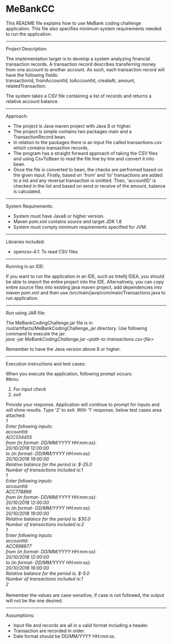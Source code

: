 # MeBankCC

This README file explains how to use MeBank coding challenge application. This file also specifies minimum system requirements needed to run the application.

<hr>

Project Description:

The implementation target is to develop a system analyzing financial transaction records.
A transaction record describes transferring money from one account to another
account. As such, each transaction record will have the following fields: <br>
transactionId, fromAccountId, toAccountId, createAt, amount, relatedTransaction.

The system takes a CSV file containing a list of records and returns a relative account balance.

<hr>

Approach:
<ul>
<li>The project is Java maven project with Java 8 or higher.</li>
<li>
The project is simple contains two packages main and a TransactionRecord bean.
</li>
<li>
In relation to the packages there is an input file called transactions.csv which contains transaction records.
</li>
<li> The program has a straight forward approach of taking the CSV files and using CsvToBean to read the file line by line and convert it into bean.</li>
<li> Once the file is converted to bean, the checks are perfromed based on the given input. Firstly, based on 'from' and 'to' transactions are added to a list and any reversal transaction is omitted. Then, 'accountID' is checked in the list and based on send or receive of the amount, balance is calculated. </li>
</ul>

<hr>

System Requirements:
    <ul>
        <li>System must have Java8 or higher version.</li>
        <li>Maven pom.xml contains source and target JDK 1.8 </li>
        <li>System must comply minimum requirements specified for JVM.</li>
    </ul>
    
<hr>

Libraries included:
    <ul>
        <li> opencsv-4.1: To read CSV files</li>
    </ul>    
<hr>

Running in an IDE:

If you want to run the application in an IDE, such as Intellij IDEA, you should be able to import the entire project into the IDE. Alternatively,
you can copy entire source files into existing java maven project, add dependencies into maven pom.xml and then use /src/main/java/com/main/Transactions.java to run application.

<hr>

Run using JAR file:

The MeBankCodingChallenge.jar file is in /out/artifacts/MeBankCodingChallenge_jar directory. Use following command to execute the jar:<br>
<i>java -jar MeBankCodingChallenge.jar <path-to-transactions.csv-file></i>

Remember to have the Java version above 8 or higher.

<hr>

Execution instructions and test cases:

When you execute the application, following prompt occurs: <br>
<i>
Menu:
 1. For input check
 2. exit </i>
 
Provide your response. Application will continue to prompt for inputs and will show results. Type '2' to exit. With '1' response, below test cases area attached: <br>
<i> 
1 <br>
Enter following inputs:<br>
accountId:<br>
ACC334455<br>
from (in format- DD/MM/YYYY HH:mm:ss):<br>
20/10/2018 12:00:00<br>
to (in format- DD/MM/YYYY HH:mm:ss):<br>
20/10/2018 19:00:00<br>
Relative balance for the period is: $-25.0<br>
Number of transactions included is:1<br>
1<br>
Enter following inputs:<br>
accountId:<br>
ACC778899<br>
from (in format- DD/MM/YYYY HH:mm:ss):<br>
20/10/2018 12:00:00<br>
to (in format- DD/MM/YYYY HH:mm:ss):<br>
20/10/2018 19:00:00<br>
Relative balance for the period is: $30.0<br>
Number of transactions included is:2<br>
1<br>
Enter following inputs:<br>
accountId:<br>
ACC998877<br>
from (in format- DD/MM/YYYY HH:mm:ss):<br>
20/10/2018 12:00:00<br>
to (in format- DD/MM/YYYY HH:mm:ss):<br>
20/10/2018 19:00:00<br>
Relative balance for the period is: $-5.0<br>
Number of transactions included is:1<br>
2<br>
</i>
<br>
Remember the values are case-sensitive, if case is not followed, the output will not be the one desired.

<hr>


Assumptions:
    <ul>
        <li>Input file and records are all in a valid format including a header.</li>
        <li>Transaction are recorded in order.</li>
        <li>Date format should be DD/MM/YYYY HH:mm:ss. </li>
    </ul>
